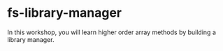 # fs-library-manager

In this workshop, you will learn higher order array methods by building a library manager.